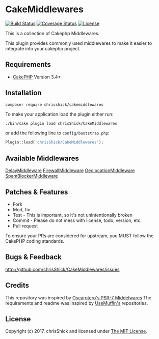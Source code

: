 # CakeMiddlewares

[![Build Status](https://img.shields.io/travis/chrisShick/CakeMiddlewares/master.svg?style=flat-square)](https://travis-ci.org/chrisShick/CakeMiddlewares)
[![Coverage Status](https://codecov.io/gh/chrisShick/CakeMiddlewares/branch/master/graph/badge.svg)](https://codecov.io/gh/chrisShick/CakeMiddlewares)
[![License](https://img.shields.io/badge/license-MIT-blue.svg?style=flat-square)](LICENSE)

This is a collection of Cakephp Middlewares. 

This plugin provides commonly used middlewares to make it easier to integrate into your cakephp project.

## Requirements

- [CakePHP][cakephp] Version 3.4+

## Installation

```
composer require chrisshick/cakemiddlewares
```
To make your application load the plugin either run:

```bash
./bin/cake plugin load chrisShick/CakeMiddlewares
```

or add the following line to ``config/bootstrap.php``:

```php
Plugin::load('chrisShick/CakeMiddlewares');
```
## Available Middlewares
[DelayMiddleware](http://github.com/chrisShick/CakeMiddlewares/docs/DelayMiddleware.md)
[FirewallMiddleware](http://github.com/chrisShick/CakeMiddlewares/docs/FirewallMiddleware.md)
[GeolocationMiddleware](http://github.com/chrisShick/CakeMiddlewares/docs/GeolocationMiddleware.md)
[SpamBlockerMiddleware](http://github.com/chrisShick/CakeMiddlewares/docs/SpamBlockerMiddleware.md)


## Patches & Features

* Fork
* Mod, fix
* Test - This is important, so it's not unintentionally broken
* Commit - Please do not mess with license, todo, version, etc.
* Pull request

To ensure your PRs are considered for upstream, you MUST follow the CakePHP coding standards.

## Bugs & Feedback

http://github.com/chrisShick/CakeMiddlewares/issues

## Credits
This repository was inspired by [Oscarotero's PSR-7 Middelwares](https://github.com/oscarotero/psr7-middlewares)
The requirements and readme was inspired by [UseMuffin's](https://github.com/UseMuffin) repositories. 

## License

Copyright (c) 2017, chrisShick and licensed under [The MIT License][mit].

[cakephp]:http://cakephp.org
[composer]:http://getcomposer.org
[mit]:http://www.opensource.org/licenses/mit-license.php

